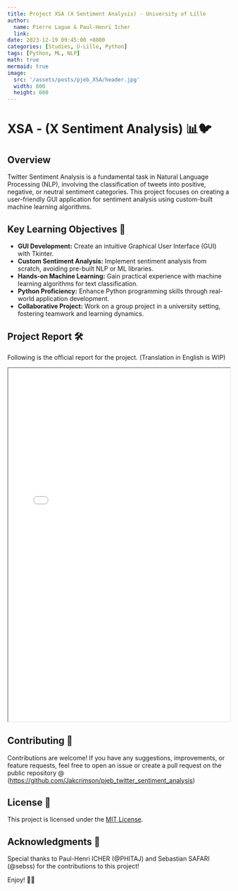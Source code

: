 ```yaml
---
title: Project XSA (X Sentiment Analysis) - University of Lille
author:
  name: Pierre Lague & Paul-Henri Icher
  link: 
date: 2023-12-19 09:45:00 +0800
categories: [Studies, U-Lille, Python]
tags: [Python, ML, NLP]
math: true
mermaid: true
image:
  src: '/assets/posts/pjeb_XSA/header.jpg'
  width: 800
  height: 600
---
```


# XSA - (X Sentiment Analysis) 📊🐦

## Overview

Twitter Sentiment Analysis is a fundamental task in Natural Language Processing (NLP), involving the classification of tweets into positive, negative, or neutral sentiment categories. This project focuses on creating a user-friendly GUI application for sentiment analysis using custom-built machine learning algorithms.

## Key Learning Objectives 🚀

- **GUI Development:** Create an intuitive Graphical User Interface (GUI) with Tkinter.
- **Custom Sentiment Analysis:** Implement sentiment analysis from scratch, avoiding pre-built NLP or ML libraries.
- **Hands-on Machine Learning:** Gain practical experience with machine learning algorithms for text classification.
- **Python Proficiency:** Enhance Python programming skills through real-world application development.
- **Collaborative Project:** Work on a group project in a university setting, fostering teamwork and learning dynamics.

## Project Report 🛠️

Following is the official report for the project.
(Translation in English is WIP)
<html>
  <body>
    <iframe src="/assets/posts/pjeb_XSA/Rapport_PJE_C.pdf" width="100%" height="800px">
    </iframe>
  </body>
</html>


## Contributing 🤝

Contributions are welcome! If you have any suggestions, improvements, or feature requests, feel free to open an issue or create a pull request on the public repository @ (https://github.com/Jakcrimson/pjeb_twitter_sentiment_analysis)

## License 📝

This project is licensed under the [MIT License](LICENSE.md).

## Acknowledgments 🙌

Special thanks to Paul-Henri ICHER (@PHITAJ) and Sebastian SAFARI (@sebss) for the contributions to this project!

Enjoy! 🚀✨